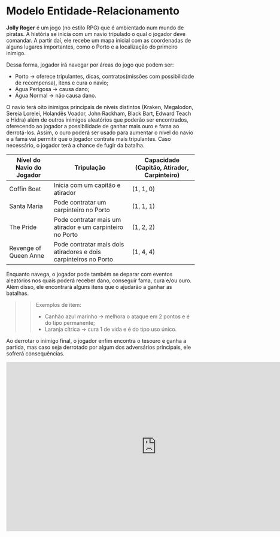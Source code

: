 # Modelo Entidade-Relacionamento 


**Jolly Roger** é um jogo (no estilo RPG) que é ambientado num mundo de piratas. A história se inicia com um navio tripulado o qual o jogador deve comandar. A partir daí, ele recebe um mapa inicial com as coordenadas de alguns lugares importantes, como o Porto e a localização do primeiro inimigo. 

Dessa forma, jogador irá navegar por áreas do jogo que podem ser:

- Porto → oferece tripulantes, dicas, contratos(missões com possibilidade de recompensa), itens e cura o navio;
- Água Perigosa → causa dano;  
- Água Normal → não causa dano.   

O navio terá oito inimigos principais de níveis distintos (Kraken, Megalodon, Sereia Lorelei, Holandês Voador, John Rackham, Black Bart, Edward Teach e Hidra) além de outros inimigos aleatórios que poderão ser encontrados, oferecendo ao jogador a possibilidade de ganhar mais ouro e fama ao derrotá-los. Assim, o ouro poderá ser usado para aumentar o nível do navio e a fama vai permitir que o jogador contrate mais tripulantes. Caso necessário, o jogador terá a chance de fugir da batalha. 

| Nível do Navio do Jogador | Tripulação | Capacidade (Capitão, Atirador, Carpinteiro) |
| - | - | - |
| Coffin Boat | Inicia com um capitão e atirador | (1, 1, 0) |
| Santa Maria | Pode contratar um carpinteiro no Porto | (1, 1, 1) |
| The Pride | Pode contratar mais um atirador e um carpinteiro no Porto | (1, 2, 2) |
| Revenge of Queen Anne | Pode contratar mais dois atiradores e dois carpinteiros no Porto | (1, 4, 4) |

Enquanto navega, o jogador pode também se deparar com eventos aleatórios nos quais poderá receber dano, conseguir fama, cura e/ou ouro. Além disso, ele encontrará alguns itens que o ajudarão a ganhar as batalhas.

>> Exemplos de item:   
>>    - Canhão azul marinho → melhora o ataque em 2 pontos e é do tipo permanente;   
>>    - Laranja cítrica → cura 1 de vida e é do tipo uso único.

Ao derrotar o inimigo final, o jogador enfim encontra o tesouro e ganha a partida, mas caso seja derrotado por algum dos adversários principais, ele sofrerá consequências. 


<iframe style="border: 1px solid rgba(0, 0, 0, 0.1);" width="800" height="450" src="https://www.figma.com/embed?embed_host=share&url=https%3A%2F%2Fwww.figma.com%2Ffile%2FqYWUW8ZPa40C7mXQWl7w2J%2FDER---Jolly-Roger%3Fnode-id%3D0%253A1" allowfullscreen></iframe>

